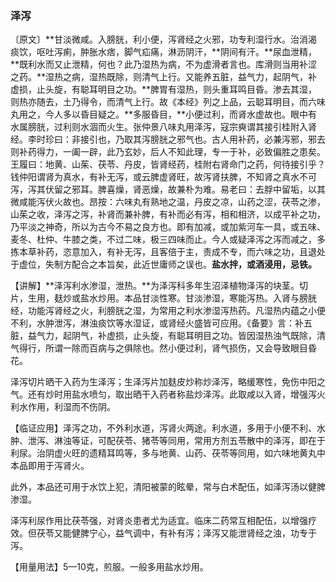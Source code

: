 ### 泽泻

〔原文〕**甘淡微咸。入膀胱，利小便，泻肾经之火邪，功专利湿行水。治消渴痰饮，呕吐泻痢，肿胀水痞，脚气疝痛，淋沥阴汗，**阴间有汗。**尿血泄精，**既利水而又止泄精，何也？此乃湿热为病，不为虚滑者言也。库滑则当用补涩之药。**湿热之病，湿热既除，则清气上行。又能养五脏，益气力，起阴气，补虚损，止头旋，有聪耳明目之功。**脾胃有湿热，则头重耳鸣目昏。渗去其湿，则热亦随去，土乃得令，而清气上行。故《本经》列之上品，云聪耳明目，而六味丸用之，今人多以昏目疑之。**多服昏目，**小便过利，而肾水虚故也。眼中有水属膀胱，过利则水涸而火生。张仲景八味丸用泽泻，寇宗奭谓其接引桂附入肾经。李时珍曰：非接引也，乃取其泻膀胱之邪气也。古人用补药，必兼泻邪，邪去则补药得力，一阖一辟，此乃玄妙，后人不知此理，专一于补，必致偏胜之患矣。王履曰：地黄、山茱、茯苓、丹皮，皆肾经药，桂附右肾命门之药，何待接引乎？钱仲阳谓肾为真水，有补无泻，或云脾虚肾旺，故泻肾扶脾，不知肾之真水不可泻，泻其伏留之邪耳。脾喜燥，肾恶燥，故兼朴为难。易老曰：去脬中留垢，以其微咸能泻伏火故也。昂按：六味丸有熟地之温，丹皮之凉，山药之涩，茯苓之渗，山茱之收，泽泻之泻，补肾而兼补脾，有补而必有泻，相和相济，以成平补之功，乃平淡之神奇，所以为古今不易之良方也。即有加减，或加紫河车一具，或五味、麦冬、杜仲、牛膝之类，不过二味，极三四味而止。今人或疑泽泻之泻而减之，多拣本草补药，恣意加入，有补无泻，且客倍于主，责成不专，而六味之功，且退处于虚位，失制方配合之本旨矣，此近世庸师之误也。**盐水拌，或酒浸用，忌铁。**

【讲解】**泽泻利水渗湿，泄热。**为泽泻科多年生沼泽植物泽泻的块茎。切片，生用，麸炒或盐水炒用。本品甘淡性寒。甘淡渗湿，寒能泻热。入肾与膀胱经，功能泻肾经之火，利膀胱之湿，为常用之利水渗湿泻热药。凡湿热内蕴之小便不利，水肿泄泻，淋浊痰饮等水湿证，或肾经火盛皆可应用。《备要》言：补五脏，益气力，起阴气，补虚损，止头旋，有聪耳明目之功。皆因湿热浊气既除，清气得行，所谓一除而百病与之俱除也。然小便过利，肾气损伤，又会导致眼目昏花。

泽泻切片晒干入药为生泽泻；生泽泻片加麸皮炒称炒泽泻，略缓寒性，免伤中阳之气。还有炒时用盐水喷匀，取出晒干入药者称盐炒泽泻。此取咸以入肾，增强泻火利水作用，利湿而不伤阴。

【临证应用】泽泻之功，不外利水道，泻肾火两途。利水道，多用于小便不利、水肿、泄泻、淋浊等证，可配茯苓、猪苓等同用，常用方剂五苓散中的泽泻，即在于利尿。治阴虚火旺的遗精耳鸣等，多与地黄、山药、茯苓等同用，如六味地黄丸中本品即用于泻肾火。

此外，本品还可用于水饮上犯，清阳被蒙的眩晕，常与白术配伍，如泽泻汤以健脾渗湿。

泽泻利尿作用比茯苓强，对肾炎患者尤为适宜。临床二药常互相配伍，以增强疗效。但茯苓又能健脾宁心，益气调中，有补有泻；泽泻又能泄肾经之浊，功专于泻。

【用量用法】5—10克，煎服。一般多用盐水炒用。
